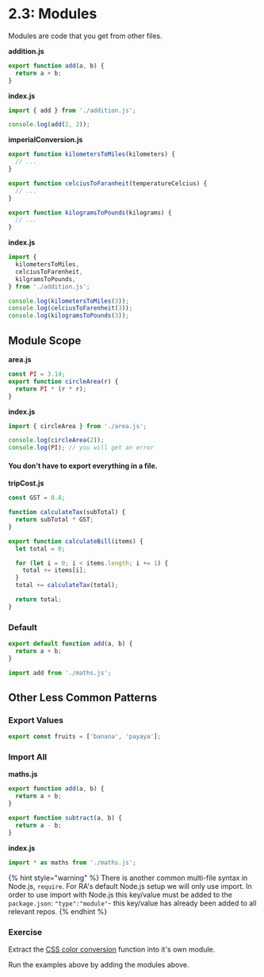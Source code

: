 # 2.3: Modules

Modules are code that you get from other files.

**addition.js**

```javascript
export function add(a, b) {
  return a + b;
}
```

**index.js**

```javascript
import { add } from './addition.js';

console.log(add(2, 2));
```

**imperialConversion.js**

```javascript
export function kilometersToMiles(kilometers) {
  // ...
}

export function celciusToFaranheit(temperatureCelcius) {
  // ...
}

export function kilogramsToPounds(kilograms) {
  // ...
}
```

**index.js**

```javascript
import {
  kilometersToMiles,
  celciusToFarenheit,
  kilgramsToPounds,
} from './addition.js';

console.log(kilometersToMiles(3));
console.log(celciusToFarenheit(3));
console.log(kilogramsToPounds(3));
```

## Module Scope

**area.js**

```javascript
const PI = 3.14;
export function circleArea(r) {
  return PI * (r * r);
}
```

**index.js**

```javascript
import { circleArea } from './area.js';

console.log(circleArea(2));
console.log(PI); // you will get an error
```

#### You don't have to export everything in a file.

**tripCost.js**

```javascript
const GST = 0.8;

function calculateTax(subTotal) {
  return subTotal * GST;
}

export function calculateBill(items) {
  let total = 0;

  for (let i = 0; i < items.length; i += 1) {
    total += items[i];
  }
  total += calculateTax(total);

  return total;
}
```

### Default

```javascript
export default function add(a, b) {
  return a + b;
}
```

```javascript
import add from './maths.js';
```

## Other Less Common Patterns

### Export Values

```javascript
export const fruits = ['banana', 'payaya'];
```

### Import All

**maths.js**

```javascript
export function add(a, b) {
  return a + b;
}

export function subtract(a, b) {
  return a - b;
}
```

**index.js**

```javascript
import * as maths from './maths.js';
```

{% hint style="warning" %}
There is another common multi-file syntax in Node.js, `require`. For RA's default Node.js setup we will only use import. In order to use import with Node.js this key/value must be added to the `package.json`: `"type":"module"`- this key/value has already been added to all relevant repos.
{% endhint %}

### Exercise

Extract the [CSS color conversion](https://github.com/rocketacademy/css-conversions-swe1) function into it's own module.

Run the examples above by adding the modules above.
